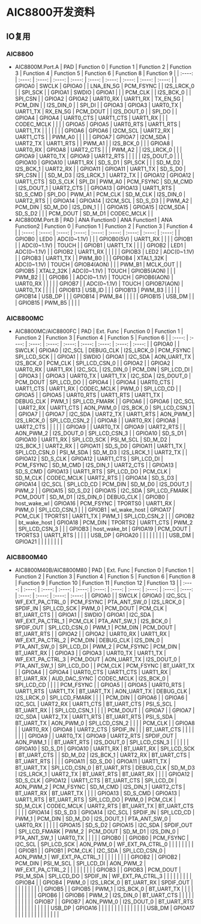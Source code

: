 # AIC8800开发资料

## IO复用
### AIC8800
* AIC8800M.Port.A
    | PAD | Function 0 | Function 1 | Function 2 | Function 3 | Function 4 | Function 5 | Function 6 | Function 8 | Function 9 |
    | :----: | :----: | :----: | :----: | :----: | :----: | :----: | :----: | :----: | :----: |
    | GPIOA0 | SWCLK | GPIOA0 |  | LNA_EN_5G | PCM_FSYNC |  | I2S_LRCK_0 |  | SPI_SCK |
    | GPIOA1 | SWDIO | GPIOA1 |  |  | PCM_CLK |  | I2S_BCK_0 |  | SPI_CSN |
    | GPIOA2 | GPIOA2 | UART0_RX | UART1_RX | TX_EN_5G | PCM_DIN |  | I2S_DIN_0 |  | SPI_DI |
    | GPIOA3 | GPIOA3 | UART0_TX | UART1_TX | RX_EN_5G | PCM_DOUT |  | I2S_DOUT_0 |  | SPI_DO |
    | GPIOA4 | GPIOA4 | UART0_CTS | UART1_CTS | UART1_RX |  |  | CODEC_MCLK |  |  |
    | GPIOA5 | GPIOA5 | UART0_RTS | UART1_RTS | UART1_TX |  |  |  |  |  |
    | GPIOA6 | GPIOA6 | I2CM_SCL | UART2_RX | UART1_CTS |  | PWM_A0 |  |  |  |
    | GPIOA7 | GPIOA7 | I2CM_SDA | UART2_TX | UART1_RTS |  | PWM_A1 |  | I2S_BCK_0 |  |
    | GPIOA8 | UART0_RX | GPIOA8 | UART2_CTS |  |  | PWM_A2 |  | I2S_LRCK_0 |  |
    | GPIOA9 | UART0_TX | GPIOA9 | UART2_RTS |  |  |  |  | I2S_DOUT_0 |  |
    | GPIOA10 | GPIOA10 | UART1_RX | SD_S_D1 | SPI_SCK |  |  | SD_M_D2 | I2S_BCK_1 | UART2_RX |
    | GPIOA11 | GPIOA11 | UART1_TX | SD_S_D0 | SPI_CSN |  |  | SD_M_D3 | I2S_LRCK_1 | UART2_TX |
    | GPIOA12 | GPIOA12 | UART1_CTS | SD_S_CLK | SPI_DI | PWM_A0 | PCM_FSYNC | SD_M_CMD | I2S_DOUT_1 | UART2_CTS |
    | GPIOA13 | GPIOA13 | UART1_RTS | SD_S_CMD | SPI_DO | PWM_A1 | PCM_CLK | SD_M_CLK | I2S_DIN_0 | UART2_RTS |
    | GPIOA14 | GPIOA14 | I2CM_SCL | SD_S_D3 |  | PWM_A2 | PCM_DIN | SD_M_D0 | I2S_DIN_1 |  |
    | GPIOA15 | GPIOA15 | I2CM_SDA | SD_S_D2 |  |  | PCM_DOUT | SD_M_D1 | CODEC_MCLK |  |
* AIC8800M.Port.B
    | PAD | ANA Function0 | ANA Function1 | ANA Function2 | Function 0 | Function 1 | Function 2 | Function 3 | Function 4 | 
    | :----: | :----: | :----: | :----: | :----: | :----: | :----: | :----: | :----: |
    | GPIOB0 | LED0 | ADC(0~1.1V) |  |  | GPIOB0(5V) | UART1_RX |  |  | 
    | GPIOB1 |  | ADC(0~1.1V) | TOUCH |  | GPIOB1 | UART1_TX |  |  | 
    | GPIOB2 | LED1 | ADC(0~1.1V) |  | GPIOB2 | UART1_RX |  |  |  | 
    | GPIOB3 | LED2 | ADC(0~1.1V) |  | GPIOB3 | UART1_TX |  | PWM_B0 |  | 
    | GPIOB4 | XTAL1_32K | ADC(0~1.1V) | TOUCH | GPIOB4(AON) |  |  | PWM_B1 | MCLK_OUT | 
    | GPIOB5 | XTAL2_32K | ADC(0~1.1V) | TOUCH | GPIOB5(AON) |  |  | PWM_B2 |  | 
    | GPIOB6 |  | ADC(0~1.1V) | TOUCH | GPIOB6(AON) | UART0_RX |  |  |  | 
    | GPIOB7 |  | ADC(0~1.1V) | TOUCH | GPIOB7(AON) | UART0_TX |  |  |  | 
    | GPIOB13 | USB_ID |  |  | GPIOB13 | PWM_B3 |  |  |  | 
    | GPIOB14 | USB_DP |  |  | GPIOB14 | PWM_B4 |  |  |  | 
    | GPIOB15 | USB_DM |  |  | GPIOB15 | PWM_B5 |  |  |  | 
### AIC8800MC
* AIC8800MC/AIC8800FC
    | PAD | Ext. Func | Function 0 | Function 1 | Function 2 | Function 3 | Function 4 | Function 5 | Function 6 |
    | :----: | :----: | :----: | :----: | :----: | :----: | :----: | :----: | :----: |
    | GPIOA0 |  | SWCLK | GPIOA0 | I2C_SCL | DEBUG_CLK | I2S_LRCK_0 | PCM_FSYNC | SPI_LCD_SCK | 
    | GPIOA1 |  | SWDIO | GPIOA1 | I2C_SDA | AON_UART_TX | I2S_BCK_0 | PCM_CLK | SPI_LCD_CSN_0 | 
    | GPIOA2 |  | GPIOA2 | UART0_RX | UART1_RX | I2C_SCL | I2S_DIN_0 | PCM_DIN | SPI_LCD_DI | 
    | GPIOA3 |  | GPIOA3 | UART0_TX | UART1_TX | I2C_SDA | I2S_DOUT_0 | PCM_DOUT | SPI_LCD_DO | 
    | GPIOA4 |  | GPIOA4 | UART0_CTS | UART1_CTS | UART1_RX | CODEC_MCLK | PWM_0 | SPI_LCD_CD | 
    | GPIOA5 |  | GPIOA5 | UART0_RTS | UART1_RTS | UART1_TX | DEBUG_CLK | PWM_1 | SPI_LCD_FMARK | 
    | GPIOA6 |  | GPIOA6 | I2C_SCL | UART2_RX | UART1_CTS | AON_PWM_0 | I2S_BCK_0 | SPI_LCD_CSN_1 | 
    | GPIOA7 |  | GPIOA7 | I2C_SDA | UART2_TX | UART1_RTS | AON_PWM_1 | I2S_LRCK_0 | SPI_LCD_CSN_2 | 
    | GPIOA8 |  | UART0_RX | GPIOA8 | UART2_CTS |  |  |  |  | 
    | GPIOA9 |  | UART0_TX | GPIOA9 | UART2_RTS |  | AON_PWM_2 | I2S_DOUT_0 | SPI_LCD_CSN_3 | 
    | GPIOA10 | SD_S_D1 | GPIOA10 | UART1_RX | SPI_LCD_SCK | PSI_M_SCL | SD_M_D2 | I2S_BCK_1 | UART2_RX | 
    | GPIOA11 | SD_S_D0 | GPIOA11 | UART1_TX | SPI_LCD_CSN_0 | PSI_M_SDA | SD_M_D3 | I2S_LRCK_1 | UART2_TX | 
    | GPIOA12 | SD_S_CLK | GPIOA12 | UART1_CTS | SPI_LCD_DI | PCM_FSYNC | SD_M_CMD | I2S_DIN_1 | UART2_CTS | 
    | GPIOA13 | SD_S_CMD | GPIOA13 | UART1_RTS | SPI_LCD_DO | PCM_CLK | SD_M_CLK | CODEC_MCLK | UART2_RTS | 
    | GPIOA14 | SD_S_D3 | GPIOA14 | I2C_SCL | SPI_LCD_CD | PCM_DIN | SD_M_D0 | I2S_DOUT_1 | PWM_2 | 
    | GPIOA15 | SD_S_D2 | GPIOA15 | I2C_SDA | SPI_LCD_FMARK | PCM_DOUT | SD_M_D1 | I2S_DIN_0 | DEBUG_CLK | 
    | GPIOB0 | host_wake_wl | GPIOA16 | PCM_FSYNC | TPORTS0 | UART1_RX | PWM_0 | SPI_LCD_CSN_1 |  | 
    | GPIOB1 | wl_wake_host | GPIOA17 | PCM_CLK | TPORTS1 | UART1_TX | PWM_1 | SPI_LCD_CSN_2 |  | 
    | GPIOB2 | bt_wake_host | GPIOA18 | PCM_DIN | TPORTS2 | UART1_CTS | PWM_2 | SPI_LCD_CSN_3 |  | 
    | GPIOB3 | host_wake_bt | GPIOA19 | PCM_DOUT | TPORTS3 | UART1_RTS |  |  |  | 
    | USB_DP | GPIOA20 |  |  |  |  |  |  |  | 
    | USB_DM | GPIOA21 |  |  |  |  |  |  |  | 
### AIC8800M40
* AIC8800M40B/AIC8800M80
    | PAD | Ext. Func | Function 0 | Function 1 | Function 2 | Function 3 | Function 4 | Function 5 | Function 6 | Function 8 | Function 9 | Function 10 | Function 11 | Function 12 | Function 13 | 
    | :----: | :----: | :----: | :----: | :----: | :----: | :----: | :----: | :----: | :----: | :----: | :----: | :----: | :----: | :----: |
    | GPIOA0 |  | SWCLK | GPIOA0 | I2C_SCL | WF_EXT_PA_CTRL_0 | PCM_FSYNC | PTA_ANT_SW_0 | I2S_LRCK_0 | SPDIF_IN | SPI_LCD_SCK | PWM_0 | PCM_DOUT | PCM_CLK | BT_UART_CTS | 
    | GPIOA1 |  | SWDIO | GPIOA1 | I2C_SDA | WF_EXT_PA_CTRL_1 | PCM_CLK | PTA_ANT_SW_1 | I2S_BCK_0 | SPDIF_OUT | SPI_LCD_CSN_0 | PWM_1 | PCM_DIN | PCM_DOUT | BT_UART_RTS | 
    | GPIOA2 |  | GPIOA2 | UART0_RX | UART1_RX | WF_EXT_PA_CTRL_2 | PCM_DIN | DEBUG_CLK | I2S_DIN_0 | PTA_ANT_SW_0 | SPI_LCD_DI | PWM_2 | PCM_FSYNC | PCM_DIN | BT_UART_RX | 
    | GPIOA3 |  | GPIOA3 | UART0_TX | UART1_TX | WF_EXT_PA_CTRL_3 | PCM_DOUT | AON_UART_TX | I2S_DOUT_0 | PTA_ANT_SW_1 | SPI_LCD_DO |  | PCM_CLK | PCM_FSYNC | BT_UART_TX | 
    | GPIOA4 |  | GPIOA4 | UART0_CTS | UART1_CTS | UART1_RX | BT_UART_RX | AUD_DAC_SYNC | CODEC_MCLK | I2S_BCK_0 | SPI_LCD_CD |  |  |  | PCM_FSYNC | 
    | GPIOA5 |  | GPIOA5 | UART0_RTS | UART1_RTS | UART1_TX | BT_UART_TX | AON_UART_TX | DEBUG_CLK | I2S_LRCK_0 | SPI_LCD_FMARK |  |  |  | PCM_DIN | 
    | GPIOA6 |  | GPIOA6 | I2C_SCL | UART2_RX | UART1_CTS | BT_UART_CTS | PSI_S_SCL | BT_UART_RX |  | SPI_LCD_CSN_1 |  |  |  | PCM_DOUT | 
    | GPIOA7 |  | GPIOA7 | I2C_SDA | UART2_TX | UART1_RTS | BT_UART_RTS | PSI_S_SDA | BT_UART_TX | AON_PWM_0 | SPI_LCD_CSN_2 |  |  |  | PCM_CLK | 
    | GPIOA8 |  | UART0_RX | GPIOA8 | UART2_CTS | SPDIF_IN |  |  | BT_UART_CTS |  |  |  |  |  |  | 
    | GPIOA9 |  | UART0_TX | GPIOA9 | UART2_RTS | SPDIF_OUT | AON_PWM_1 |  | BT_UART_RTS | I2S_DOUT_0 | SPI_LCD_CSN_3 |  |  |  |  | 
    | GPIOA10 | SD_S_D1 | GPIOA10 | UART1_RX | BT_UART_RX | SPI_LCD_SCK | BT_UART_CTS |  | SD_M_D2 | I2S_BCK_1 | UART2_RX | BT_UART_CTS | BT_UART_RTS |  |  | 
    | GPIOA11 | SD_S_D0 | GPIOA11 | UART1_TX | BT_UART_TX | SPI_LCD_CSN_0 | BT_UART_RTS | DEBUG_CLK | SD_M_D3 | I2S_LRCK_1 | UART2_TX | BT_UART_RTS | BT_UART_RX |  |  | 
    | GPIOA12 | SD_S_CLK | GPIOA12 | UART1_CTS | BT_UART_CTS | SPI_LCD_DI | AON_PWM_2 | PCM_FSYNC | SD_M_CMD | I2S_DIN_1 | UART2_CTS | BT_UART_RX | BT_UART_TX |  |  | 
    | GPIOA13 | SD_S_CMD | GPIOA13 | UART1_RTS | BT_UART_RTS | SPI_LCD_DO | PWM_0 | PCM_CLK | SD_M_CLK | CODEC_MCLK | UART2_RTS | BT_UART_TX | BT_UART_CTS |  |  | 
    | GPIOA14 | SD_S_D3 | GPIOA14 | I2C_SCL | SPDIF_IN | SPI_LCD_CD | PWM_1 | PCM_DIN | SD_M_D0 | I2S_DOUT_1 | PTA_ANT_SW_0 | UART0_RX |  |  |  | 
    | GPIOA15 | SD_S_D2 | GPIOA15 | I2C_SDA | SPDIF_OUT | SPI_LCD_FMARK | PWM_2 | PCM_DOUT | SD_M_D1 | I2S_DIN_0 | PTA_ANT_SW_1 | UART0_TX |  |  |  | 
    | GPIOB0 |  | GPIOB0 | PCM_FSYNC | I2C_SCL | SPI_LCD_SCK | AON_PWM_0 | WF_EXT_PA_CTRL_0 |  |  |  |  |  |  |  | 
    | GPIOB1 |  | GPIOB1 | PCM_CLK | I2C_SDA | SPI_LCD_CSN_0 | AON_PWM_1 | WF_EXT_PA_CTRL_1 |  |  |  |  |  |  |  | 
    | GPIOB2 |  | GPIOB2 | PCM_DIN | PSI_M_SCL | SPI_LCD_DI | AON_PWM_2 | WF_EXT_PA_CTRL_2 |  |  |  |  |  |  |  | 
    | GPIOB3 |  | GPIOB3 | PCM_DOUT | PSI_M_SDA | SPI_LCD_DO | SPDIF_IN | WF_EXT_PA_CTRL_3 |  |  |  |  |  |  |  | 
    | GPIOB4 |  | GPIOB4 | PWM_0 | I2S_LRCK_0 | BT_UART_RX | SPDIF_OUT |  |  |  |  |  |  |  |  | 
    | GPIOB5 |  | GPIOB5 | PWM_1 | I2S_BCK_0 | BT_UART_TX |  |  |  |  |  |  |  |  |  | 
    | GPIOB6 |  | GPIOB6 | PWM_2 | I2S_DIN_0 | BT_UART_CTS |  |  |  |  |  |  |  |  |  | 
    | GPIOB7 |  | GPIOB7 | AON_PWM_0 | I2S_DOUT_0 | BT_UART_RTS |  |  |  |  |  |  |  |  |  | 
    | USB_DP | GPIOA16 |  |  |  |  |  |  |  |  |  |  |  |  |  | 
    | USB_DM | GPIOA17 |  |  |  |  |  |  |  |  |  |  |  |  |  | 
